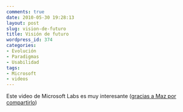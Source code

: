 ```yaml
---
comments: true
date: 2010-05-30 19:28:13
layout: post
slug: vision-de-futuro
title: Visión de futuro
wordpress_id: 374
categories:
- Evolución
- Paradigmas
- Usabilidad
tags:
- Microsoft
- videos
---
```


Este video de Microsoft Labs es muy interesante ([gracias a Maz por compartirlo](http://blog.maz.cl/2010/05/hablando-con-mi-computador.html))






